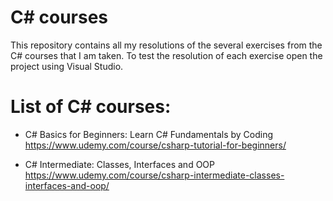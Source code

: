 # C# courses
This repository contains all my resolutions of the several exercises from the C# courses that I am taken. 
To test the resolution of each exercise open the project using Visual Studio.

# List of C# courses:

* C# Basics for Beginners: Learn C# Fundamentals by Coding  
https://www.udemy.com/course/csharp-tutorial-for-beginners/

* C# Intermediate: Classes, Interfaces and OOP  
https://www.udemy.com/course/csharp-intermediate-classes-interfaces-and-oop/
